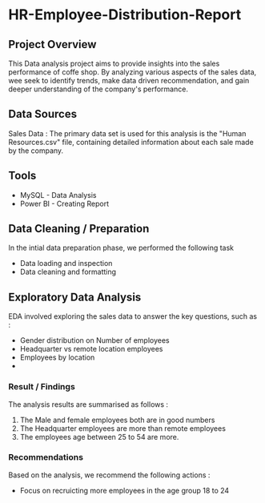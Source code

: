 # HR-Employee-Distribution-Report

## Project Overview
This Data analysis project aims to provide insights into the sales performance of coffe shop. By analyzing various aspects of the sales data, wee seek to identify trends, make data driven recommendation, and gain deeper understanding of the company's performance.

## Data Sources
Sales Data : The primary data set is used for this analysis is the "Human Resources.csv" file, containing detailed information about each sale made by the company.

## Tools
- MySQL - Data Analysis
- Power BI - Creating Report

## Data Cleaning / Preparation
In the intial data preparation phase, we performed the following task

- Data loading and inspection
- Data cleaning and formatting

## Exploratory Data Analysis
EDA involved exploring the sales data to answer the key questions, such as :
- Gender distribution on Number of employees
- Headquarter vs remote location employees
- Employees by location
- 
### Result / Findings

The analysis results are summarised as follows  :
1. The Male and female employees both are in good numbers 
2. The Headquarter employees are more than remote employees
3. The employees age between 25 to 54 are more.
   


### Recommendations

Based on the analysis, we recommend the following actions :
- Focus on recruicting more employees in the age group 18 to 24

